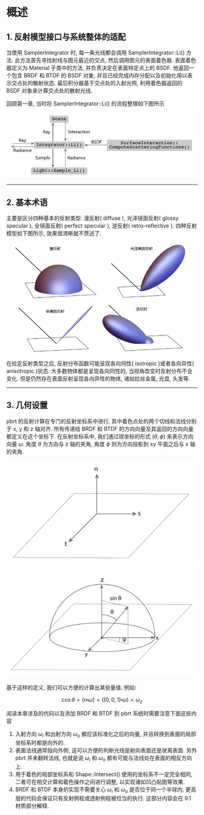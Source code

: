 # 概述

## 1. 反射模型接口与系统整体的适配

当使用 SamplerIntegrator 时, 每一条光线都会调用 SamplerIntegrator::Li() 方法. 此方法首先寻找射线与图元最近的交点, 然后调用图元的表面着色器. 表面着色器定义为 Material 子类中的方法, 并负责决定在表面特定点上的 BSDF. 他返回一个包含 BRDF 和 BTDF 的 BSDF 对象, 并且已经完成内存分配以及初始化用以表示交点处的散射状态. 最后积分器基于交点处的入射光照, 利用着色器返回的 BSDF 对象来计算交点处的散射光线.

回顾第一章, 当时将 SamplerIntegrator::Li() 的流程整理如下图所示

![Li](../1.Introduction/figures/1.2.png)

---

## 2. 基本术语

主要是区分四种基本的反射类型: 漫反射( diffuse ), 光泽镜面反射( glossy specular ), 全镜面反射( perfect specular ), 逆反射( retro-reflective ). 四种反射模型如下图所示, 效果很清晰就不赘述了.

![反射模型](figures/0.1.png)

在给定反射类型之后, 反射分布函数可能呈现各向同性( isotropic )或者各向异性( anisotropic )状态. 大多数物体都是呈现各向同性的, 当视角改变时反射分布不会变化. 但是仍然存在表面反射呈现各向异性的物体, 诸如拉丝金属, 光盘, 头发等.

---

## 3. 几何设置

pbrt 的反射计算在专门的反射坐标系中进行, 其中着色点处的两个切线和法线分别于 x, y 和 z 轴对齐. 所有传递给 BRDF 和 BTDF 的方向向量及其返回的方向向量都定义在这个坐标下. 在反射坐标系中, 我们通过球坐标的形式 $(\theta, \phi)$ 来表示方向向量 $\omega$. 角度 $\theta$ 为方向与 z 轴的夹角, 角度 $\phi$ 则为方向投影到 xy 平面之后与 x 轴的夹角.

![反射坐标系](figures/0.2.png)

![方向向量表示](figures/0.3.png)

基于这样的定义, 我们可以方便的计算出某些量值. 例如:

$$
\cos\theta = (n\centerdot\omega) = ((0,0,1)\centerdot\omega) = \omega_z
$$

阅读本章涉及的代码以及添加 BRDF 和 BTDF 到 pbrt 系统时需要注意下面这些内容

1. 入射方向 $\omega_i$ 和出射方向 $\omega_o$ 都应该标准化之后的向量, 并且转换到表面的局部坐标系时都是向外的.
2. 表面法线通常指向外侧, 这可以方便的判断光线是射向表面还是驶离表面. 另外 pbrt 并未翻转法线, 也就是说 $\omega_i$ 和 $\omega_o$ 都有可能与法线处在表面的相反方向上.
3. 用于着色的局部坐标系和 Shape::Intersect() 使用的坐标系不一定完全相同, 二者可在相交计算和着色操作之间进行调整, 以实现诸如凹凸贴图等效果.
4. BRDF 和 BTDF 本身的实现不需要关心 $\omega_i$ 和 $\omega_o$ 是否位于同一个半球内, 更高层的代码会保证只有反射例程或透射例程被恰当的执行. 这部分内容会在 9.1 材质部分解释.